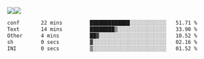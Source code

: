<div style="display: flex; flex-direction: row;">
<img style="height: auto; width: auto;" class="img" src="https://raw.githubusercontent.com/blazepp/github-stats/master/generated/overview.svg#gh-dark-mode-only" />
<img style="height: auto; width: auto;" class="img" src="https://raw.githubusercontent.com/blazepp/github-stats/master/generated/languages.svg#gh-dark-mode-only" />
</div>

<div style="display: flex; flex-direction: row;">
<!--START_SECTION:waka-->

```txt
conf       22 mins         █████████████░░░░░░░░░░░░   51.71 %
Text       14 mins         ████████▒░░░░░░░░░░░░░░░░   33.90 %
Other      4 mins          ██▓░░░░░░░░░░░░░░░░░░░░░░   10.52 %
sh         0 secs          ▓░░░░░░░░░░░░░░░░░░░░░░░░   02.16 %
INI        0 secs          ▒░░░░░░░░░░░░░░░░░░░░░░░░   01.52 %
```

<!--END_SECTION:waka-->
</div>
